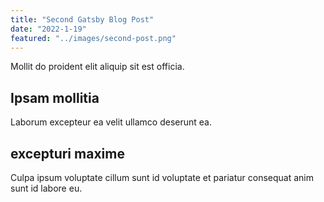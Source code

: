 ```yaml
---
title: "Second Gatsby Blog Post"
date: "2022-1-19"
featured: "../images/second-post.png"
---
```

Mollit do proident elit aliquip sit est officia.

## Ipsam mollitia

Laborum excepteur ea velit ullamco deserunt ea.

## excepturi maxime

Culpa ipsum voluptate cillum sunt id voluptate et pariatur consequat anim sunt id labore eu.
